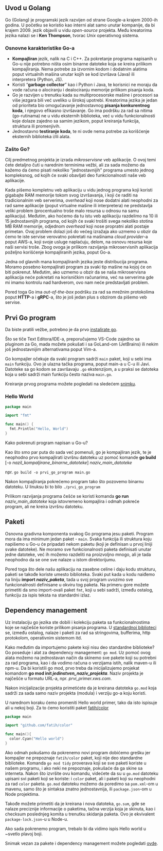 ## Uvod u Golang

Go (Golang) je programski jezik razvijen od strane Google-a krajem 2000-ih godina. U početku se koristio kao interni alat samo unutar kompanije, da bi krajem 2009. jezik objavili u vidu _open-source_ projekta. Među kreatorima jezika nalazi se i **Ken Thompson**, tvorac _Unix_ operativnog sistema. 

### Osnovne karakteristike Go-a

- **Kompajliran** jezik, nalik na C i C++. Za pokretanje programa napisanih u Go-u nije potrebno ništa osim binarne datoteke koja se kreira prilikom kompajliranja. Nema potrebe za izvornim kodom i dodatnim alatima poput virtualnih mašina unutar kojih se kod izvršava (Java) ili interpretera (Python, JS).
- Koristi “**garbage collector**” kao i Python i Java, te korisnici ne moraju da vode računa o alociranju i dealociranju memorije prilikom pisanja koda.
- Go je razvijen u trenutku kada su multiprocesorske mašine i procesori sa više jezgara bili već uveliko u širokoj upotrebi. Kreatorima jezika je jedan od prioriteta bio omogućavanje jednostavnog **pisanja konkurentnog koda**, i njegovo efikasno izvršavanje. Go ima podršku za rad sa nitima (go-rutinama) ne u vidu eksternih biblioteka, već u vidu funkcionalnosti koje dolaze zajedno sa samim jezikom, poput kreiranja funkcija, struktura ili promenjivih.
- Jednostavno **testiranje koda**, te ni ovde nema potrebe za korišćenje eksternih biblioteka i/ili alata.


### Zašto Go?

Cilj predmetnog projekta je izrada _mikroservisne_ veb aplikacije. O ovoj temi ćete detaljno čuti u narednim terminima vežbi, ali za sada možemo da kažemo da ćemo pisati nekoliko "jednostavnijih" programa umesto jednog kompleksnog, od kojih će svaki obavljati deo funkcionalnosti naše veb aplikacije. 

Kada pišemo kompletnu veb aplikaciju u vidu jednog programa koji koristi gigabajte RAM memorije tokom svog izvršavanja, i koji će raditi na tradicionalnim veb serverima, _overhead_ koji nose dodatni alati neophodni za rad same aplikacije (poput virtualne mašine ili interpretera) ne predstavlja veliki problem (procentualno troše malo resursa u odnosu na samu aplikaciju). Međutim, ako hoćemo da tu istu veb aplikaciju razdelimo na 10 ili 15 jednostavnijih programa, od kojih će svaki trošiti svega nekoliko stotina MB RAM memorije, odjednom _overhead_ koji nose propratni alati postaje primetan. Ovaj problem dolazi još do većeg izražaja ako uzmemo u obzir da ćemo te iste servise verovatno pokretati na mašinama _cloud provider_-a poput AWS-a, koji svoje usluge naplaćuju, delom, na osnovu resursa koje naši servisi troše. Zbog ovoga je prilikom razvijanja mikroservisnih aplikacija poželjno korišćenje kompajliranih jezika, poput Go-a.

Jedna od glavnih mana kompajliranih jezika jeste distribucija programa. Moramo posebno kompajlirati program za svaki tip mašine na kojoj će on biti pokrenut. Međutim, ako uzmemo u obzir da se naša mikroservisna aplikacija neće pokretati na korisničkim računarima, već na serverima gde mi imamo kontrolu nad hardverom, ovo nam neće predstavljati problem.

Pored toga Go ima _out-of-the-box_ podršku za rad sa mrežnim protokolima poput **HTTP**-a i **gRPC**-a, što je još jedan plus s obzirom da pišemo veb servise.


## Prvi Go program

Da biste pratili vežbe, potrebno je da prvo [instalirate go](https://go.dev/doc/install).

Što se tiče Text Editora/IDE-a, preporučujemo VS-Code zajedno sa pluginom za Go, mada možete pokušati i sa GoLand-om (JetBrains) ili nekim još jednostavnijim alternativama poput Vim-a.

Go kompajler očekuje da svaki program sadrži `main` paket, koji u sebi ima `main` funkciju. Ovo je ulazna tačka programa, poput main-a u C-u ili Javi. Datoteke sa go kodom se završavaju `.go` ekstenzijom, a u praksi se datoteka koja u sebi sadrži main funkciju često naziva `main.go`.

Kreiranje prvog programa možete pogledati na sledećem <a href='https://youtu.be/yZMr0gj8Vjc'>snimku</a>.

### Hello World

```go
package main

import "fmt"

func main() {
  fmt.Println("Hello, World")
}
```

Kako pokrenuti program napisan u Go-u?

Kao što smo par puta do sada već pomenuli, go je kompajliran jezik, te je neophodno prvo kompajlirati izvršnu datoteku uz pomoć komande  **go build**  [-o _nazil_kompaljirane_binarne_datoteke_] _naziv_main_datoteke_   

npr. `go build -o prvi_go_program main.go`

Nakon kompajliranja pokrećemo program tako što pozovemo binarnu datoteku. U linuksu bi to bilo `./prvi_go_program`

Prilikom razvijanja programa češće se koristi komanda **go run** _naziv_main_datoteke_ koja istovremeno kompajlira i odmah pokreće program, ali ne kreira izvršnu datoteku.

## Paketi

Osnovna gradivna komponenta svakog Go programa jesu paketi. Program mora da ima minimum jedan paket - `main`. Svaka funkcija ili struktura koju napišemo u Go-u će pripadati nekom paketu (koji je definisan u prvoj liniji svake datoteke). Ne moramo sve funkcionalnosti paketa definisati unutar jedne datoteke, već ih možemo razdeliti na proizvoljno mnogo, ali je tada neophodno da se one sve nalaze u istom direktorijumu.

Pored toga što dele našu aplikaciju na zasebne celine i daju kodu strukturu, paketi se takođe koriste umesto biblioteka. Svaki put kada u kodu naiđemo na liniju **import _naziv_paketa_**, tada u svoj program uvozimo sve funkcionalnosti definisane u okviru tog paketa. Na primeru gore možete primetiti da smo import-ovali paket `fmt`, koji u sebi sadrži, između ostalog, funkciju za ispis teksta na standardni izlaz.

## Dependency management

Uz instalaciju go jezika ste dobili i kolekciju paketa sa funkcionalnostima koje se najčešće koriste prilikom pisanja programa. U [standardnoj biblioteci](https://pkg.go.dev/std) se, između ostalog, nalaze i paketi za rad sa stringovima, bufferima, http protokolom, operativnim sistemom itd.

Kako međutim da importujemo pakete koji nisu deo standardne biblioteke? Go poseduje i alat za dependency management: `go mod`. Uz pomoć ovog alata možemo na jednostavan način da skinemo sve pakete koji su  potrebni za rad programa, kao i da vodimo računa o verzijama istih, nalik maven-u ili npm-u. Da bi koristili go mod, prvo treba da inicijalizujemo projekat komandom **go mod init _jedinstven_naziv_projekta_**. Naziv projekta je najčešće u formatu URL-a, npr. _prvi_primer.xws.com_.

Nakon inicijalizacije projekta primetićete da je kreirana datoteka `go.mod` koja sadrži za sada samo naziv projekta (modula) i verziju go-a koju koristi.

U narednom koraku ćemo promeniti Hello world primer, tako da isto ispisuje ali u nekoj boji. Za to ćemo koristiti paket [fatih/color](https://github.com/fatih/color)

```go
package main

import "github.com/fatih/color"

func main(){
  color.Cyan("Hello world")
}
```

Ako odmah pokušamo da pokrenemo novi program dobićemo grešku jer kompajler ne prepoznaje `fatih/color` paket, koji nije deo standardne biblioteke. Komanda `go mod tidy` proverava koji se sve paketi koriste u našem programu, i ako neki ne prepoznaje, pokušaće da ga skine sa interneta. Nakon što izvršite ovu komandu, videćete da su u `go.mod` datoteku upisani svi paketi koji se koriste: i `color` paket, ali i paketi koji su neophodni za rad `color` paketa. `go.mod` datoteku možemo da poredimo sa `pom.xml`-om u mavenu, samo što je sintaksa znatno jednostavnija, ili `package.json`-om u Node projektima.

Takođe možete primetiti da je kreirana i nova datoteka, `go.sum`, gde se nalaze preciznije informacije o paketima, tačna verzija koja je skinuta, kao i checksum poslednjeg komita u trenutku skidanja paketa. Ovo je ekvivalent `package-lock.json`-u u Node-u.

Ako sada pokrenemo program, trebalo bi da vidimo ispis Hello world u ~svetlo plavoj boji.

Snimak vezan za pakete i dependency management možete pogledati <a href='https://youtu.be/0ymOGFQRch4'>ovde</a>.

